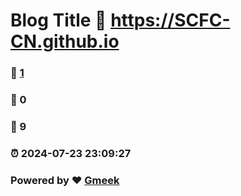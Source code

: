 # Blog Title :link: https://SCFC-CN.github.io 
### :page_facing_up: [1](https://SCFC-CN.github.io/tag.html) 
### :speech_balloon: 0 
### :hibiscus: 9 
### :alarm_clock: 2024-07-23 23:09:27 
### Powered by :heart: [Gmeek](https://github.com/Meekdai/Gmeek)
